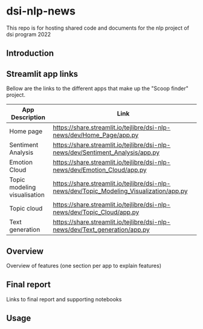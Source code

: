 # dsi-nlp-news
This repo is for hosting shared code and documents for the nlp project of dsi program 2022

## Introduction  

## Streamlit app links

Bellow are the links to the different apps that make up the "Scoop finder" project. 

| App Description | Link |
|---|---|
| Home page | https://share.streamlit.io/tejlibre/dsi-nlp-news/dev/Home_Page/app.py |
| Sentiment Analysis |   https://share.streamlit.io/tejlibre/dsi-nlp-news/dev/Sentiment_Analysis/app.py |
| Emotion Cloud |   https://share.streamlit.io/tejlibre/dsi-nlp-news/dev/Emotion_Cloud/app.py |
| Topic modeling visualisation |   https://share.streamlit.io/tejlibre/dsi-nlp-news/dev/Topic_Modeling_Visualization/app.py |
| Topic cloud |    https://share.streamlit.io/tejlibre/dsi-nlp-news/dev/Topic_Cloud/app.py|
|  Text generation |  https://share.streamlit.io/tejlibre/dsi-nlp-news/dev/Text_generation/app.py |

## Overview
Overview of features (one section per app to explain features)

## Final report
Links to final report and supporting notebooks

## Usage
